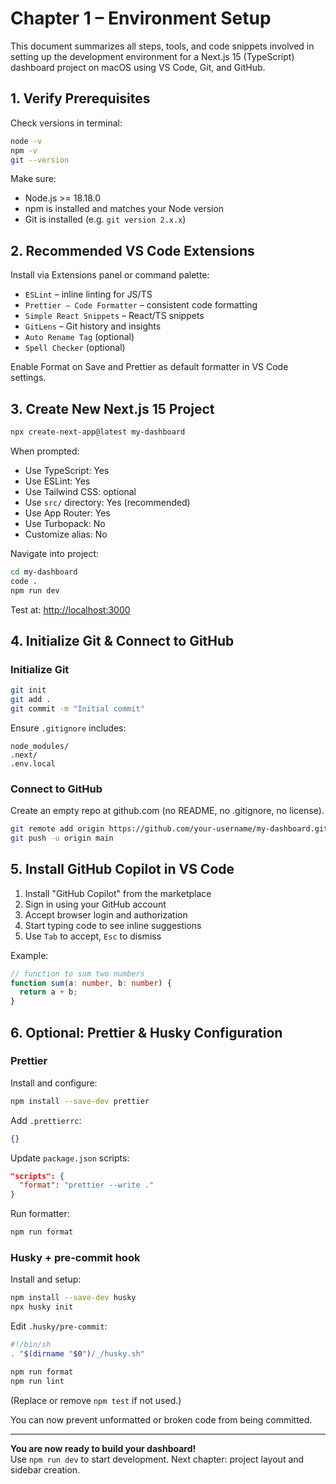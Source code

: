 # Chapter 1 – Environment Setup

This document summarizes all steps, tools, and code snippets involved in setting up the development environment for a Next.js 15 (TypeScript) dashboard project on macOS using VS Code, Git, and GitHub.

## 1. Verify Prerequisites

Check versions in terminal:

```bash
node -v
npm -v
git --version
```

Make sure:

- Node.js >= 18.18.0
- npm is installed and matches your Node version
- Git is installed (e.g. `git version 2.x.x`)

## 2. Recommended VS Code Extensions

Install via Extensions panel or command palette:

- `ESLint` – inline linting for JS/TS
- `Prettier – Code Formatter` – consistent code formatting
- `Simple React Snippets` – React/TS snippets
- `GitLens` – Git history and insights
- `Auto Rename Tag` (optional)
- `Spell Checker` (optional)

Enable Format on Save and Prettier as default formatter in VS Code settings.

## 3. Create New Next.js 15 Project

```bash
npx create-next-app@latest my-dashboard
```

When prompted:

- Use TypeScript: Yes
- Use ESLint: Yes
- Use Tailwind CSS: optional
- Use `src/` directory: Yes (recommended)
- Use App Router: Yes
- Use Turbopack: No
- Customize alias: No

Navigate into project:

```bash
cd my-dashboard
code .
npm run dev
```

Test at: [http://localhost:3000](http://localhost:3000)

## 4. Initialize Git & Connect to GitHub

### Initialize Git

```bash
git init
git add .
git commit -m "Initial commit"
```

Ensure `.gitignore` includes:

```gitignore
node_modules/
.next/
.env.local
```

### Connect to GitHub

Create an empty repo at github.com (no README, no .gitignore, no license).

```bash
git remote add origin https://github.com/your-username/my-dashboard.git
git push -u origin main
```

## 5. Install GitHub Copilot in VS Code

1. Install "GitHub Copilot" from the marketplace
2. Sign in using your GitHub account
3. Accept browser login and authorization
4. Start typing code to see inline suggestions
5. Use `Tab` to accept, `Esc` to dismiss

Example:

```ts
// function to sum two numbers
function sum(a: number, b: number) {
  return a + b;
}
```

## 6. Optional: Prettier & Husky Configuration

### Prettier

Install and configure:

```bash
npm install --save-dev prettier
```

Add `.prettierrc`:

```json
{}
```

Update `package.json` scripts:

```json
"scripts": {
  "format": "prettier --write ."
}
```

Run formatter:

```bash
npm run format
```

### Husky + pre-commit hook

Install and setup:

```bash
npm install --save-dev husky
npx husky init
```

Edit `.husky/pre-commit`:

```bash
#!/bin/sh
. "$(dirname "$0")/_/husky.sh"

npm run format
npm run lint
```

(Replace or remove `npm test` if not used.)

You can now prevent unformatted or broken code from being committed.

---

**You are now ready to build your dashboard!**  
Use `npm run dev` to start development. Next chapter: project layout and sidebar creation.
